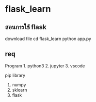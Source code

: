 # flask_learn
<h2>สอนการใช้ flask</h2>

download file
cd flask_learn
python app.py

<h2>req</h2>
Program
1. python3
2. jupyter
3. vscode

pip library
1. numpy
2. sklearn
3. flask

